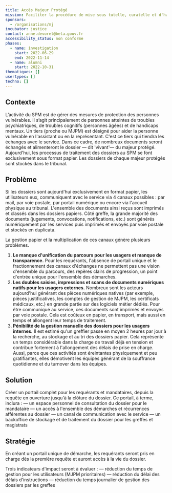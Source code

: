 ```yaml
---
title: Accès Majeur Protégé
mission: Faciliter la procédure de mise sous tutelle, curatelle et d'habilitation familiale pour les familles et les mandataires.
sponsors:
  - /organisations/mj
incubator: justice
contact: anne.devoret@beta.gouv.fr
accessibility_status: non conforme
phases:
  - name: investigation
    start: 2022-06-29
    end: 2022-11-14
  - name: alumni
    start: 2022-10-31
thematiques: []
usertypes: []
techno: []
---
```

## Contexte

L’activité du SPM est de gérer des mesures de protection des personnes vulnérables. Il s’agit principalement de personnes atteintes de troubles psychiatriques, de troubles cognitifs (personnes âgées) et de handicaps mentaux. Un tiers (proche ou MJPM) est désigné pour aider la personne vulnérable en l'assistant ou en la représentant. C'est ce tiers qui tiendra les échanges avec le service. Dans ce cadre, de nombreux documents seront échangés et alimenteront le dossier — dit 'vivant'— du majeur protégé. 
Aujourd'hui, les processus de traitement des dossiers au SPM se font exclusivement sous format papier. Les dossiers de chaque majeur protégés sont stockés dans le tribunal.  

## Problème

Si les dossiers sont aujourd'hui exclusivement en format papier, les utilisateurs eux, communiquent avec le service via 4 canaux possibles : par mail, par voie postale, par portail numérique ou encore via l'accueil physique au tribunal. L'ensemble des documents ainsi reçus sont imprimés et classés dans les dossiers papiers. 
Côté greffe, la grande majorité des documents (jugements, convocations, notifications, etc.) sont générés numériquement par les services puis imprimés et envoyés par voie postale et stockés en duplicata. 

La gestion papier et la multiplication de ces canaux génère plusieurs problèmes. 

1. **Le manque d'unification du parcours pour les usagers et manque de transparence.** Pour les requérants, l'absence de portail unique et le fractionnement des canaux d'échanges ne permettent pas une vision d'ensemble du parcours, des repères clairs de progression, un point d'entrée unique pour l'ensemble des démarches. 
2. **Les doubles saisies, impressions et scans de documents numériques natifs pour les usagers externes.** Nombreux sont les acteurs aujourd'hui générant des pièces numériques natives (par exemple, pièces justificatives, les comptes de gestion de MJPM, les certificats médicaux, etc.) en grande partie sur des logiciels métier dédiés. Pour être communiqué au service, ces documents sont imprimés et envoyés par voie postale. Cela est coûteux en papier, en transport, mais aussi en temps et allongent leur temps de traitement.
3. **Pénibilité de la gestion manuelle des dossiers pour les usagers internes.** Il est estimé qu'un greffier passe en moyen 2 heures par jour à la recherche, au stockage et au tri des dossiers papier. Cela représente un temps considérable dans la charge de travail déjà en tension et contribue fortement à l'allongement des délais de prise en charge. Aussi, parce que ces activités sont éreintantes physiquement et peu gratifiantes, elles démotivent les équipes générant de la souffrance quotidienne et du turnover dans les équipes. 

## Solution

Créer un portail complet pour les requérants et mandataires, depuis la requête en ouverture jusqu'à la clôture du dossier. Ce portail, à terme, inclura :
﻿— un espace personnel de consultation du dossier pour le mandataire
— un accès à l'ensemble des démarches et récurrences afférentes au dossier
— un canal de communication avec le service
— un backoffice de stockage et de traitement du dossier pour les greffes et magistrats

## Stratégie

En créant un portail unique de démarche, les requérants seront pris en charge dès la première requête et auront accès à la vie du dossier.  

Trois indicateurs d'impact seront à évaluer : 
— réduction du temps de gestion pour les utilisateurs (MJPM prioritaires) 
— réduction du délai des délais d'instructions 
— réduction du temps journalier de gestion des dossiers par les greffes
